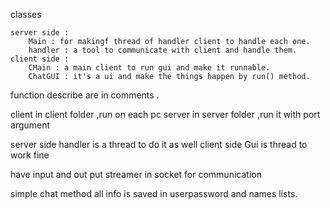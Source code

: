 
classes

	server side :
		Main : for makingf thread of handler client to handle each one.
		handler : a tool to communicate with client and handle them.
	client side :
		CMain : a main client to run gui and make it runnable.
		ChatGUI : it's a ui and make the things happen by run() method.

function  describe are in comments .

client in client folder ,run on each pc
server in server folder ,run it with port argument

server side handler is a thread to do it as well
client side Gui is thread to work fine

have input and out put streamer in socket for communication

simple chat method all info is saved in userpassword and names lists.

